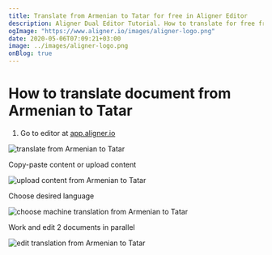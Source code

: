 ```yaml
---
title: Translate from Armenian to Tatar for free in Aligner Editor
description: Aligner Dual Editor Tutorial. How to translate for free from Armenian to Tatar. Aligner is multilingual document management platform. 
ogImage: "https://www.aligner.io/images/aligner-logo.png"
date: 2020-05-06T07:09:21+03:00
image: ../images/aligner-logo.png
onBlog: true
---
```


# How to translate document from Armenian to Tatar

1. Go to editor at [app.aligner.io](https://app.aligner.io "Aligner App web page")

![translate from Armenian to Tatar](../aligner-blank-editor.png "translate from Armenian to Tatar")

Copy-paste content or upload content

![upload content from Armenian to Tatar](../aligner-uploaded-document.png "upload content from Armenian to Tatar")

Choose desired language

![choose machine translation from Armenian to Tatar](../aligner-language-dropdown.png "choose machine translation from Armenian to Tatar")

Work and edit 2 documents in parallel

![edit translation from Armenian to Tatar](../aligner-double-sitded-editor.png "edit translation from Armenian to Tatar")

